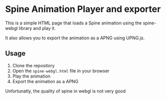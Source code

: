 # Spine Animation Player and exporter

This is a simple HTML page that loads a Spine animation using the spine-webgl library and play it.

It also allows you to export the animation as a APNG using UPNG.js.

## Usage

1. Clone the repository
2. Open the `spine-webgl.html` file in your browser
3. Play the animation
4. Export the animation as a APNG

Unfortunatly, the quality of spine in webgl is not very good
